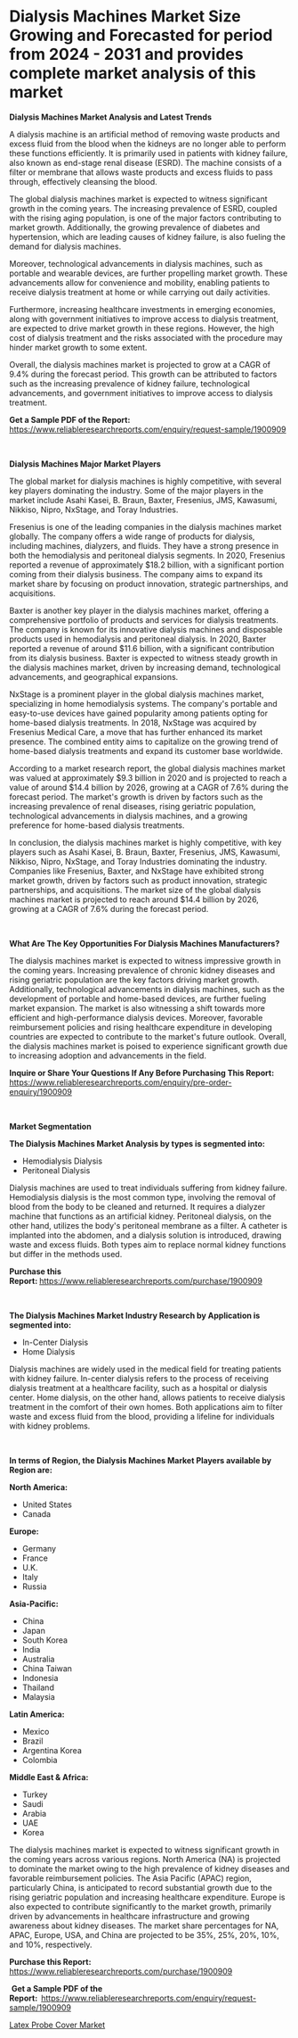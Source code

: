 <p><h1>Dialysis Machines Market Size Growing and Forecasted for period from 2024 - 2031 and provides complete market analysis of this market</h1></p><p><strong>Dialysis Machines Market Analysis and Latest Trends</strong></p>
<p><p>A dialysis machine is an artificial method of removing waste products and excess fluid from the blood when the kidneys are no longer able to perform these functions efficiently. It is primarily used in patients with kidney failure, also known as end-stage renal disease (ESRD). The machine consists of a filter or membrane that allows waste products and excess fluids to pass through, effectively cleansing the blood.</p><p>The global dialysis machines market is expected to witness significant growth in the coming years. The increasing prevalence of ESRD, coupled with the rising aging population, is one of the major factors contributing to market growth. Additionally, the growing prevalence of diabetes and hypertension, which are leading causes of kidney failure, is also fueling the demand for dialysis machines.</p><p>Moreover, technological advancements in dialysis machines, such as portable and wearable devices, are further propelling market growth. These advancements allow for convenience and mobility, enabling patients to receive dialysis treatment at home or while carrying out daily activities.</p><p>Furthermore, increasing healthcare investments in emerging economies, along with government initiatives to improve access to dialysis treatment, are expected to drive market growth in these regions. However, the high cost of dialysis treatment and the risks associated with the procedure may hinder market growth to some extent.</p><p>Overall, the dialysis machines market is projected to grow at a CAGR of 9.4% during the forecast period. This growth can be attributed to factors such as the increasing prevalence of kidney failure, technological advancements, and government initiatives to improve access to dialysis treatment.</p></p>
<p><strong>Get a Sample PDF of the Report:&nbsp;</strong> <a href="https://www.reliableresearchreports.com/enquiry/request-sample/1900909">https://www.reliableresearchreports.com/enquiry/request-sample/1900909</a></p>
<p>&nbsp;</p>
<p><strong>Dialysis Machines Major Market Players</strong></p>
<p><p>The global market for dialysis machines is highly competitive, with several key players dominating the industry. Some of the major players in the market include Asahi Kasei, B. Braun, Baxter, Fresenius, JMS, Kawasumi, Nikkiso, Nipro, NxStage, and Toray Industries.</p><p>Fresenius is one of the leading companies in the dialysis machines market globally. The company offers a wide range of products for dialysis, including machines, dialyzers, and fluids. They have a strong presence in both the hemodialysis and peritoneal dialysis segments. In 2020, Fresenius reported a revenue of approximately $18.2 billion, with a significant portion coming from their dialysis business. The company aims to expand its market share by focusing on product innovation, strategic partnerships, and acquisitions.</p><p>Baxter is another key player in the dialysis machines market, offering a comprehensive portfolio of products and services for dialysis treatments. The company is known for its innovative dialysis machines and disposable products used in hemodialysis and peritoneal dialysis. In 2020, Baxter reported a revenue of around $11.6 billion, with a significant contribution from its dialysis business. Baxter is expected to witness steady growth in the dialysis machines market, driven by increasing demand, technological advancements, and geographical expansions.</p><p>NxStage is a prominent player in the global dialysis machines market, specializing in home hemodialysis systems. The company's portable and easy-to-use devices have gained popularity among patients opting for home-based dialysis treatments. In 2018, NxStage was acquired by Fresenius Medical Care, a move that has further enhanced its market presence. The combined entity aims to capitalize on the growing trend of home-based dialysis treatments and expand its customer base worldwide.</p><p>According to a market research report, the global dialysis machines market was valued at approximately $9.3 billion in 2020 and is projected to reach a value of around $14.4 billion by 2026, growing at a CAGR of 7.6% during the forecast period. The market's growth is driven by factors such as the increasing prevalence of renal diseases, rising geriatric population, technological advancements in dialysis machines, and a growing preference for home-based dialysis treatments.</p><p>In conclusion, the dialysis machines market is highly competitive, with key players such as Asahi Kasei, B. Braun, Baxter, Fresenius, JMS, Kawasumi, Nikkiso, Nipro, NxStage, and Toray Industries dominating the industry. Companies like Fresenius, Baxter, and NxStage have exhibited strong market growth, driven by factors such as product innovation, strategic partnerships, and acquisitions. The market size of the global dialysis machines market is projected to reach around $14.4 billion by 2026, growing at a CAGR of 7.6% during the forecast period.</p></p>
<p>&nbsp;</p>
<p><strong>What Are The Key Opportunities For Dialysis Machines Manufacturers?</strong></p>
<p><p>The dialysis machines market is expected to witness impressive growth in the coming years. Increasing prevalence of chronic kidney diseases and rising geriatric population are the key factors driving market growth. Additionally, technological advancements in dialysis machines, such as the development of portable and home-based devices, are further fueling market expansion. The market is also witnessing a shift towards more efficient and high-performance dialysis devices. Moreover, favorable reimbursement policies and rising healthcare expenditure in developing countries are expected to contribute to the market's future outlook. Overall, the dialysis machines market is poised to experience significant growth due to increasing adoption and advancements in the field.</p></p>
<p><strong>Inquire or Share Your Questions If Any Before Purchasing This Report:</strong> <a href="https://www.reliableresearchreports.com/enquiry/pre-order-enquiry/1900909">https://www.reliableresearchreports.com/enquiry/pre-order-enquiry/1900909</a></p>
<p>&nbsp;</p>
<p><strong>Market Segmentation</strong></p>
<p><strong>The Dialysis Machines Market Analysis by types is segmented into:</strong></p>
<p><ul><li>Hemodialysis Dialysis</li><li>Peritoneal Dialysis</li></ul></p>
<p><p>Dialysis machines are used to treat individuals suffering from kidney failure. Hemodialysis dialysis is the most common type, involving the removal of blood from the body to be cleaned and returned. It requires a dialyzer machine that functions as an artificial kidney. Peritoneal dialysis, on the other hand, utilizes the body's peritoneal membrane as a filter. A catheter is implanted into the abdomen, and a dialysis solution is introduced, drawing waste and excess fluids. Both types aim to replace normal kidney functions but differ in the methods used.</p></p>
<p><strong>Purchase this Report:&nbsp;</strong><a href="https://www.reliableresearchreports.com/purchase/1900909">https://www.reliableresearchreports.com/purchase/1900909</a></p>
<p>&nbsp;</p>
<p><strong>The Dialysis Machines Market Industry Research by Application is segmented into:</strong></p>
<p><ul><li>In-Center Dialysis</li><li>Home Dialysis</li></ul></p>
<p><p>Dialysis machines are widely used in the medical field for treating patients with kidney failure. In-center dialysis refers to the process of receiving dialysis treatment at a healthcare facility, such as a hospital or dialysis center. Home dialysis, on the other hand, allows patients to receive dialysis treatment in the comfort of their own homes. Both applications aim to filter waste and excess fluid from the blood, providing a lifeline for individuals with kidney problems.</p></p>
<p>&nbsp;</p>
<p><strong>In terms of Region, the Dialysis Machines Market Players available by Region are:</strong></p>
<p>
    <p> <strong> North America: </strong>
        <ul>
            <li>United States</li>
            <li>Canada</li>
        </ul>
        </p> 
    <p> <strong> Europe: </strong>
        <ul>
            <li>Germany</li>
            <li>France</li>
            <li>U.K.</li>
            <li>Italy</li>
            <li>Russia</li>
        </ul>
        </p> 
    <p> <strong> Asia-Pacific: </strong>
        <ul>
            <li>China</li>
            <li>Japan</li>
            <li>South Korea</li>
            <li>India</li>
            <li>Australia</li>
            <li>China Taiwan</li>
            <li>Indonesia</li>
            <li>Thailand</li>
            <li>Malaysia</li>
        </ul>
        </p> 
    <p> <strong> Latin America: </strong>
        <ul>
            <li>Mexico</li>
            <li>Brazil</li>
            <li>Argentina Korea</li>
            <li>Colombia</li>
        </ul>
        </p> 
    <p> <strong> Middle East & Africa: </strong>
        <ul>
            <li>Turkey</li>
            <li>Saudi</li>
            <li>Arabia</li>
            <li>UAE</li>
            <li>Korea</li>
        </ul>
    </p>
    </p>
<p><p>The dialysis machines market is expected to witness significant growth in the coming years across various regions. North America (NA) is projected to dominate the market owing to the high prevalence of kidney diseases and favorable reimbursement policies. The Asia Pacific (APAC) region, particularly China, is anticipated to record substantial growth due to the rising geriatric population and increasing healthcare expenditure. Europe is also expected to contribute significantly to the market growth, primarily driven by advancements in healthcare infrastructure and growing awareness about kidney diseases. The market share percentages for NA, APAC, Europe, USA, and China are projected to be 35%, 25%, 20%, 10%, and 10%, respectively.</p></p>
<p><strong>Purchase this Report: </strong><a href="https://www.reliableresearchreports.com/purchase/1900909">https://www.reliableresearchreports.com/purchase/1900909</a></p>
<p>&nbsp;<strong>Get a Sample PDF of the Report:&nbsp;&nbsp;</strong><a href="https://www.reliableresearchreports.com/enquiry/request-sample/1900909">https://www.reliableresearchreports.com/enquiry/request-sample/1900909</a></p>
<p><strong></strong></p>
<p><p><a href="https://github.com/RichRobinson5/Market-Research-Report-List-3/blob/main/latex-probe-cover-market.md">Latex Probe Cover Market</a></p></p>